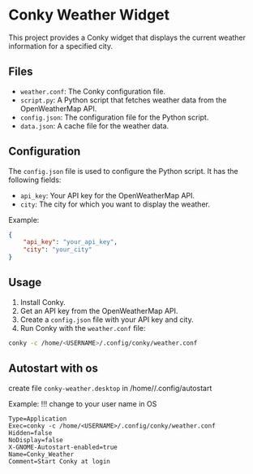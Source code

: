# Conky Weather Widget

This project provides a Conky widget that displays the current weather information for a specified city.

## Files

- `weather.conf`: The Conky configuration file.
- `script.py`: A Python script that fetches weather data from the OpenWeatherMap API.
- `config.json`: The configuration file for the Python script.
- `data.json`: A cache file for the weather data.

## Configuration

The `config.json` file is used to configure the Python script. It has the following fields:

- `api_key`: Your API key for the OpenWeatherMap API.
- `city`: The city for which you want to display the weather.

Example:

```json
{
    "api_key": "your_api_key",
    "city": "your_city"
}
```

## Usage

1.  Install Conky.
2.  Get an API key from the OpenWeatherMap API.
3.  Create a `config.json` file with your API key and city.
4.  Run Conky with the `weather.conf` file:

```bash
conky -c /home/<USERNAME>/.config/conky/weather.conf
```
## Autostart with os
create file `conky-weather.desktop` in /home/<USERNAME>/.config/autostart

Example:
!!! change <USERNAME> to your user name in OS

```[Desktop Entry]
Type=Application
Exec=conky -c /home/<USERNAME>/.config/conky/weather.conf
Hidden=false
NoDisplay=false
X-GNOME-Autostart-enabled=true
Name=Conky_Weather
Comment=Start Conky at login
```
